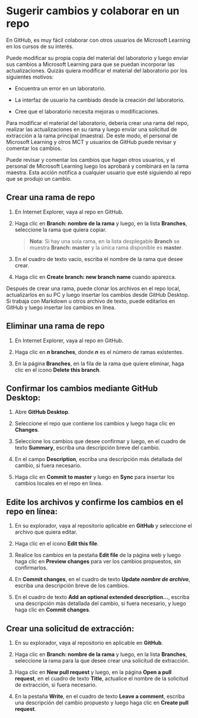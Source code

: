 # Sugerir cambios y colaborar en un repo

En GitHub, es muy fácil colaborar con otros usuarios de Microsoft Learning en los cursos de su interés. 

Puede modificar su propia copia del material del laboratorio y luego enviar sus cambios a Microsoft Learning para que se puedan incorporar las actualizaciones. Quizás quiera modificar el material del laboratorio por los siguientes motivos:

- Encuentra un error en un laboratorio. 

- La interfaz de usuario ha cambiado desde la creación del laboratorio. 

- Cree que el laboratorio necesita mejoras o modificaciones.

Para modificar el material del laboratorio, debería crear una rama del repo, realizar las actualizaciones en su rama y luego enviar una solicitud de extracción a la rama principal (maestra). De este modo, el personal de Microsoft Learning y otros MCT y usuarios de GitHub puede revisar y comentar los cambios. 

Puede revisar y comentar los cambios que hagan otros usuarios, y el personal de Microsoft Learning luego los aprobará y combinará en la rama maestra. Esta acción notifica a cualquier usuario que esté siguiendo al repo que se produjo un cambio.

## Crear una rama de repo

1.	En Internet Explorer, vaya al repo en GitHub.

1.	Haga clic en **Branch: nombre de la rama** y luego, en la lista **Branches**, seleccione la rama que quiera copiar.

    > **Nota**:	Si hay una sola rama, en la lista desplegable **Branch** se muestra **Branch: master** y la única rama disponible es **master**.

3.	En el cuadro de texto vacío, escriba el nombre de la rama que desee crear.

4.	Haga clic en **Create branch: new branch name** cuando aparezca.

Después de crear una rama, puede clonar los archivos en el repo local, actualizarlos en su PC y luego insertar los cambios desde GitHub Desktop. Si trabaja con Markdown u otros archivo de texto, puede editarlos en GitHub y luego insertar los cambios en línea.

## Eliminar una rama de repo

1.	En Internet Explorer, vaya al repo en GitHub.

2.	Haga clic en ***n* branches**, donde ***n*** es el número de ramas existentes.

3.	En la página **Branches**, en la fila de la rama que quiere eliminar, haga clic en el icono **Delete this branch**.

## Confirmar los cambios mediante GitHub Desktop:

1.	Abre **GitHub Desktop**.

2.	Seleccione el repo que contiene los cambios y luego haga clic en **Changes**.

3.	Seleccione los cambios que desee confirmar y luego, en el cuadro de texto **Summary**, escriba una descripción breve del cambio.

4.	En el campo **Description**, escriba una descripción más detallada del cambio, si fuera necesario.

5.	Haga clic en **Commit to master** y luego en **Sync** para insertar los cambios locales en el repo en línea.

## Edite los archivos y confirme los cambios en el repo en línea:

1.	En su explorador, vaya al repositorio aplicable en **GitHub** y seleccione el archivo que quiera editar.

2.	Haga clic en el icono **Edit this file**.

3.	Realice los cambios en la pestaña **Edit file** de la página web y luego haga clic en **Preview changes** para ver los cambios propuestos, sin confirmarlos.

4.	En **Commit changes**, en el cuadro de texto **Update *nombre de archivo***, escriba una descripción breve de los cambios.

5.	En el cuadro de texto **Add an optional extended description...**, escriba una descripción más detallada del cambio, si fuera necesario, y luego haga clic en **Commit changes**.

## Crear una solicitud de extracción:

1.	En su explorador, vaya al repositorio en aplicable en **GitHub**.

2.	Haga clic en **Branch: nombre de la rama** y luego, en la lista **Branches**, seleccione la rama para la que desee crear una solicitud de extracción.

3.	Haga clic en **New pull request** y luego, en la página **Open a pull request**, en el cuadro de texto **Title**, actualice el nombre de la solicitud de extracción, si fuera necesario.

4.	En la pestaña **Write**, en el cuadro de texto **Leave a comment**, escriba una descripción del cambio propuesto y luego haga clic en **Create pull request**.
